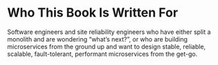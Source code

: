 # Who This Book Is Written For

Software engineers and site reliability engineers who have
either split a monolith and are wondering “what’s next?”, or who are building microservices from the ground up and want to design stable, reliable, scalable, fault-tolerant, performant
microservices from the get-go.